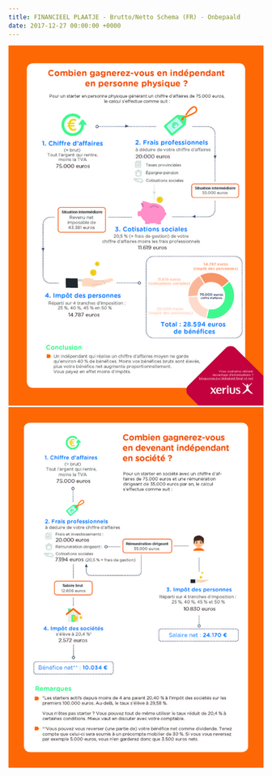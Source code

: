 ```yaml
---
title: FINANCIEEL PLAATJE - Brutto/Netto Schema (FR) - Onbepaald
date: 2017-12-27 00:00:00 +0000
---
```


  
![](/uploads/2018/02/28/Xerius_infographic_hoeveel_verdienen_starter-FR.jpg)![](/uploads/2018/02/28/Xerius_infographic_vennootschap_FR-1.jpg)